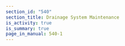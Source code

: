 ```yaml
---
section_id: "540"
section_title: Drainage System Maintenance
is_activity: true
is_summary: true
page_in_manual: 540-1
---
```

